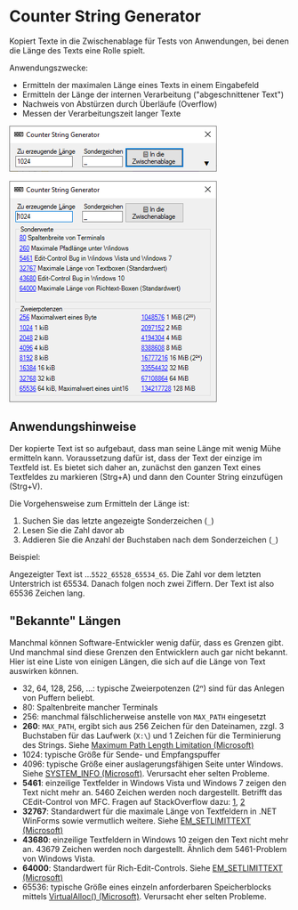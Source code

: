 # Counter String Generator

Kopiert Texte in die Zwischenablage für Tests von Anwendungen, bei denen die Länge des Texts eine Rolle spielt.

Anwendungszwecke:

* Ermitteln der maximalen Länge eines Texts in einem Eingabefeld
* Ermitteln der Länge der internen Verarbeitung ("abgeschnittener Text")
* Nachweis von Abstürzen durch Überläufe (Overflow)
* Messen der Verarbeitungszeit langer Texte

![Kleine Oberfläche](Documentation/CounterStringGenerator_klein.png)



![Große Oberfläche](Documentation/CounterStringGenerator_gross.png)

## Anwendungshinweise

Der kopierte Text ist so aufgebaut, dass man seine Länge mit wenig Mühe ermitteln kann. Voraussetzung dafür ist, dass der Text der einzige im Textfeld ist. Es bietet sich daher an, zunächst den ganzen Text eines Textfeldes zu markieren (Strg+A) und dann den Counter String einzufügen (Strg+V).

Die Vorgehensweise zum Ermitteln der Länge ist:

1. Suchen Sie das letzte angezeigte Sonderzeichen (`_`)
2. Lesen Sie die Zahl davor ab
3. Addieren Sie die Anzahl der Buchstaben nach dem Sonderzeichen (`_`)

Beispiel:

Angezeigter Text ist  ...`5522_65528_65534_65`. Die Zahl vor dem letzten Unterstrich ist 65534. Danach folgen noch zwei Ziffern. Der Text ist also 65536 Zeichen lang.


## "Bekannte" Längen

Manchmal können Software-Entwickler wenig dafür, dass es Grenzen gibt. Und manchmal sind diese Grenzen den Entwicklern auch gar nicht bekannt. Hier ist eine Liste von einigen Längen, die sich auf die Länge von Text auswirken können.

* 32, 64, 128, 256, ...: typische Zweierpotenzen (2ⁿ) sind für das Anlegen von Puffern beliebt.
* 80: Spaltenbreite mancher Terminals
* 256: manchmal fälschlicherweise anstelle von `MAX_PATH` eingesetzt
* **260**: `MAX_PATH`, ergibt sich aus 256 Zeichen für den Dateinamen, zzgl. 3 Buchstaben für das Laufwerk (`X:\`) und 1 Zeichen für die Terminierung des Strings. Siehe [Maximum Path Length Limitation (Microsoft)](https://docs.microsoft.com/en-us/windows/win32/fileio/maximum-file-path-limitation)
* 1024: typische Größe für Sende- und Empfangspuffer
* 4096: typische Größe einer auslagerungsfähigen Seite unter Windows. Siehe [SYSTEM_INFO (Microsoft)](https://docs.microsoft.com/en-us/windows/win32/api/sysinfoapi/ns-sysinfoapi-system_info). Verursacht eher selten Probleme.
* **5461**: einzeilige Textfelder in Windows Vista und Windows 7 zeigen den Text nicht mehr an. 5460 Zeichen werden noch dargestellt. Betrifft das CEdit-Control von MFC.
  Fragen auf StackOverflow dazu: [1](https://stackoverflow.com/questions/206600/setlimittext-in-a-cedit-in-vista-does-not-work), [2](https://stackoverflow.com/questions/10361855/winform-textbox-cant-display-text)
* **32767**: Standardwert für die maximale Länge von Textfeldern in .NET WinForms sowie vermutlich weitere. Siehe [EM_SETLIMITTEXT (Microsoft)](https://docs.microsoft.com/en-us/windows/win32/Controls/em-setlimittext)
* **43680**: einzeilige Textfeldern in Windows 10 zeigen den Text nicht mehr an. 43679 Zeichen werden noch dargestellt. Ähnlich dem 5461-Problem von Windows Vista.
* **64000**: Standardwert für Rich-Edit-Controls. Siehe [EM_SETLIMITTEXT (Microsoft)](https://docs.microsoft.com/en-us/windows/win32/Controls/em-setlimittext)
* 65536: typische Größe eines einzeln anforderbaren Speicherblocks mittels [VirtualAlloc() (Microsoft)](https://docs.microsoft.com/en-us/windows/win32/api/memoryapi/nf-memoryapi-virtualalloc). Verursacht eher selten Probleme.